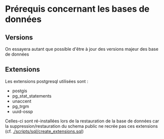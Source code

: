 # Prérequis concernant les bases de données

## Versions

On essayera autant que possible d'être à jour des versions majeur des base de données

## Extensions

Les extensions postgresql utilisées sont :

- postgis
- pg_stat_statements
- unaccent
- pg_trgm
- uuid-ossp

Celles-ci sont ré-installées lors de la restauration de la base de données car la suppression/restauration du schema public ne recrée pas ces extensions (cf. [./scripts/sql/create_extensions.sql](./scripts/sql/create_extensions.sql))

